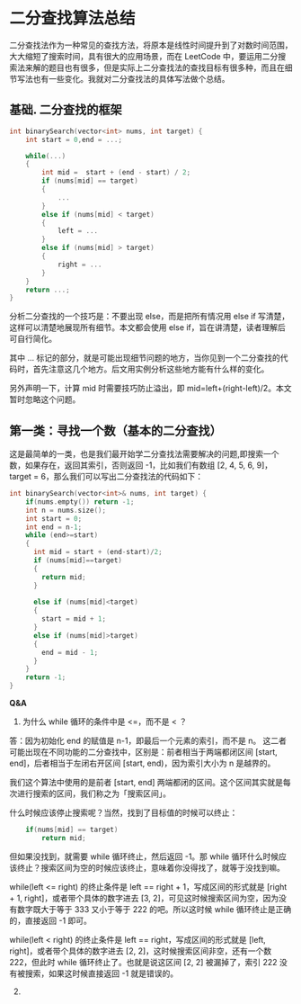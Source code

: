 # 二分查找算法总结

二分查找法作为一种常见的查找方法，将原本是线性时间提升到了对数时间范围，大大缩短了搜索时间，具有很大的应用场景，而在 LeetCode 中，要运用二分搜索法来解的题目也有很多，但是实际上二分查找法的查找目标有很多种，而且在细节写法也有一些变化。我就对二分查找法的具体写法做个总结。

## 基础. 二分查找的框架
```c++
int binarySearch(vector<int> nums, int target) {
    int start = 0,end = ...;

    while(...) 
    {
        int mid =  start + (end - start) / 2;
        if (nums[mid] == target) 
        {
            ...
        } 
        else if (nums[mid] < target) 
        {
            left = ...
        } 
        else if (nums[mid] > target) 
        {
            right = ...
        }
    }
    return ...;
}
```
分析二分查找的一个技巧是：不要出现 else，而是把所有情况用 else if 写清楚，这样可以清楚地展现所有细节。本文都会使用 else if，旨在讲清楚，读者理解后可自行简化。

其中 ... 标记的部分，就是可能出现细节问题的地方，当你见到一个二分查找的代码时，首先注意这几个地方。后文用实例分析这些地方能有什么样的变化。

另外声明一下，计算 mid 时需要技巧防止溢出，即 mid=left+(right-left)/2。本文暂时忽略这个问题。

## 第一类：寻找一个数（基本的二分查找）
这是最简单的一类，也是我们最开始学二分查找法需要解决的问题,即搜索一个数，如果存在，返回其索引，否则返回 -1，比如我们有数组 [2, 4, 5, 6, 9]，target = 6，那么我们可以写出二分查找法的代码如下：
```c++
int binarySearch(vector<int>& nums, int target) {
    if(nums.empty()) return -1;
    int n = nums.size();
    int start = 0;
    int end = n-1;
    while (end>=start)
    {
      int mid = start + (end-start)/2;
      if (nums[mid]==target)
      {
        return mid;
      }
      
      else if (nums[mid]<target)
      {
        start = mid + 1;
      }
      else if (nums[mid]>target)
      {
        end = mid - 1;
      }
    }
    return -1;
}
```
**Q&A**
1. 为什么 while 循环的条件中是 <=，而不是 < ？

答：因为初始化 end 的赋值是 n-1，即最后一个元素的索引，而不是 n。
这二者可能出现在不同功能的二分查找中，区别是：前者相当于两端都闭区间 [start, end]，后者相当于左闭右开区间 [start, end)，因为索引大小为 n 是越界的。

我们这个算法中使用的是前者 [start, end] 两端都闭的区间。这个区间其实就是每次进行搜索的区间，我们称之为「搜索区间」。

什么时候应该停止搜索呢？当然，找到了目标值的时候可以终止：
```c++
    if(nums[mid] == target)
        return mid; 
```
但如果没找到，就需要 while 循环终止，然后返回 -1。那 while 循环什么时候应该终止？搜索区间为空的时候应该终止，意味着你没得找了，就等于没找到嘛。

while(left <= right) 的终止条件是 left == right + 1，写成区间的形式就是 [right + 1, right]，或者带个具体的数字进去 [3, 2]，可见这时候搜索区间为空，因为没有数字既大于等于 333 又小于等于 222 的吧。所以这时候 while 循环终止是正确的，直接返回 -1 即可。

while(left < right) 的终止条件是 left == right，写成区间的形式就是 [left, right]，或者带个具体的数字进去 [2, 2]，这时候搜索区间非空，还有一个数 222，但此时 while 循环终止了。也就是说这区间 [2, 2] 被漏掉了，索引 222 没有被搜索，如果这时候直接返回 -1 就是错误的。

2. 
